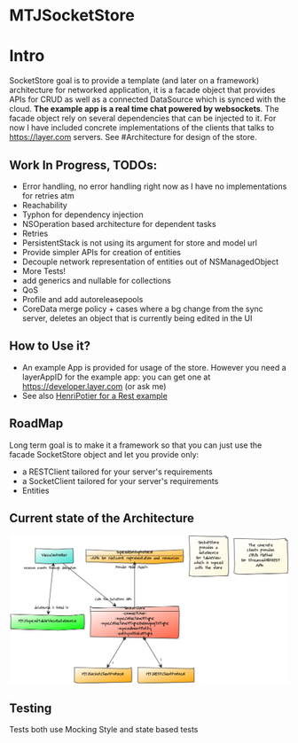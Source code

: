 # MTJSocketStore

# Intro
SocketStore goal is to provide a template (and later on a  framework) architecture for networked application, it is a facade object that provides APIs for CRUD as well as a connected DataSource which is synced with the cloud. **The example app is a real time chat powered by websockets**.
The facade object rely on several dependencies that can be injected to it. For now I have included concrete implementations of the clients that talks to https://layer.com servers. See #Architecture for design of the store.

## Work In Progress, TODOs:
- Error handling, no error handling right now as I have no implementations for retries atm
- Reachability
- Typhon for dependency injection
- NSOperation based architecture for dependent tasks
- Retries
- PersistentStack is not using its argument for store and model url
- Provide simpler APIs for creation of entities
- Decouple network representation of entities out of NSManagedObject
- More Tests!
- add generics and nullable for collections
- QoS
- Profile and add autoreleasepools
- CoreData merge policy + cases where a bg change from the sync server, deletes an object that is currently being edited in the UI

## How to Use it?
- An example App is provided for usage of the store. However you need a layerAppID for the example app: you can get one at https://developer.layer.com (or ask me)
- See also [HenriPotier for a Rest example](https://github.com/matan23/HenriPotier)

## RoadMap
Long term goal is to make it a framework so that you can just use the facade SocketStore object and let you provide only:
- a RESTClient tailored for your server's requirements
- a SocketClient tailored for your server's requirements
- Entities

## Current state of the Architecture
![Alt text](/wiki/SocketStoreArchitecture.png?raw=true "SocketStoreArchitecture")

## Testing
Tests both use Mocking Style and state based tests
